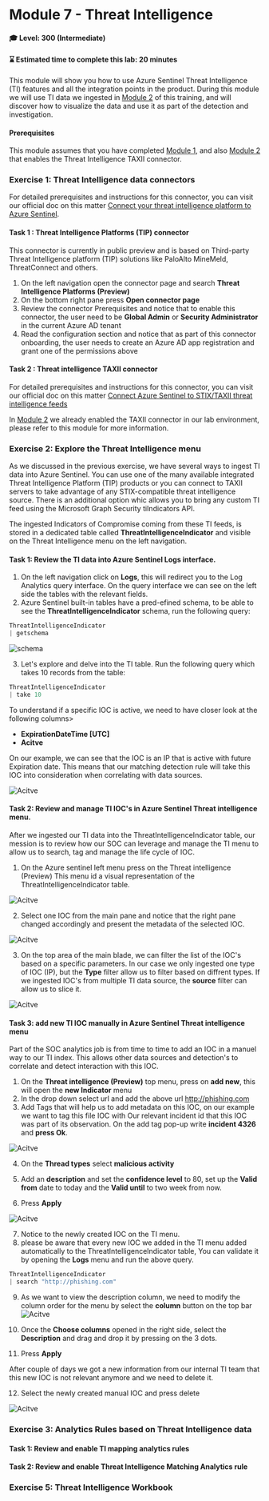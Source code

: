 # Module 7 - Threat Intelligence

#### 🎓 Level: 300 (Intermediate)
#### ⌛ Estimated time to complete this lab: 20 minutes

This module will show you how to use Azure Sentinel Threat Intelligence (TI) features and all the integration points in the product.
During this module we will use TI data we ingested in [Module 2](Module-2-Data-Connectors.md) of this training, and will discover how to visualize the data and use it as part of the detection and investigation.


#### Prerequisites
This module assumes that you have completed [Module 1](Module-1-Setting-up-the-environment.md), and also [Module 2](Module-2-Data-Connectors.md) that enables the Threat Intelligence TAXII connector.
 

### Exercise 1: Threat Intelligence data connectors

For detailed prerequisites and instructions for this connector, you can visit our official doc on this matter [Connect your threat intelligence platform to Azure Sentinel](https://docs.microsoft.com/en-us/azure/sentinel/connect-threat-intelligence-tip).

#### Task 1 : Threat Intelligence Platforms (TIP) connector 

This connector is currently in public preview and is based on Third-party Threat Intelligence platform (TIP) solutions like PaloAlto MineMeld, ThreatConnect and others.

1. On the left navigation open the connector page and search **Threat Intelligence Platforms (Preview)**
2. On the bottom right pane press **Open connector page**
3. Review the connector Prerequisites and notice that to enable this connector, the user need to be **Global Admin** or **Security Administrator** in the current Azure AD tenant
4. Read the configuration section and notice that as part of this connector onboarding, the user needs to create an Azure AD app registration and grant one of the permissions above
	
#### Task 2 : Threat intelligence TAXII connector

For detailed prerequisites and instructions for this connector, you can visit our official doc on this matter [Connect Azure Sentinel to STIX/TAXII threat intelligence feeds](https://docs.microsoft.com/en-us/azure/sentinel/connect-threat-intelligence-taxii)

In [Module 2](Module-2-Data-Connectors.md) we already enabled the TAXII connector in our lab environment, please refer to this module for more information.


### Exercise 2: Explore the Threat Intelligence menu

As we discussed in the previous exercise, we have several ways to ingest TI data into Azure Sentinel. You can use one of the many available integrated Threat Intelligence Platform (TIP) products or you can connect to TAXII servers to take advantage of any STIX-compatible threat intelligence source. There is an additional option whic allows you to bring any custom TI feed using the Microsoft Graph Security tiIndicators API.

The ingested Indicators of Compromise coming from these TI feeds, is stored in a dedicated table called **ThreatIntelligenceIndicator** and visible on the Threat Intelligence menu on the left navigation.

#### Task 1: Review the TI data into Azure Sentinel Logs interface.

1. On the left navigation click on **Logs**, this will redirect you to the Log Analytics query interface. On the query interface we can see on the left side the tables with the relevant fields.
2. Azure Sentinel built-in tables have a pred-efined schema, to be able to see the **ThreatIntelligenceIndicator** schema, run the following query: 

 ```powershell
 ThreatIntelligenceIndicator
| getschema
   ```

![schema](../Images/TI-schema.png)

3.	Let's explore and delve into the TI table. Run the following query which takes 10 records from the table:

 ```powershell
ThreatIntelligenceIndicator
| take 10
   ```

To understand if a specific IOC is active, we need to have closer look at the following columns>

- **ExpirationDateTime [UTC]**
- **Acitve** 

On our example, we can see that the IOC is an IP that is active with future Expiration date. This means that our matching detection rule will take this IOC into consideration when correlating with data sources. 

![Acitve](../Images/TI-active.png)


#### Task 2: Review and manage TI IOC's in Azure Sentinel Threat intelligence menu.

After we ingested our TI data into the ThreatIntelligenceIndicator table,
our mession is to review how our SOC can leverage and manage the TI menu to allow us to search, tag and manage the life cycle of IOC.

 
1. On the Azure sentinel left menu press on the Threat intelligence (Preview)
This menu id a visual representation of the ThreatIntelligenceIndicator table.

![Acitve](../Images/m7-Tiblade.png)


2. Select one IOC from the main pane and notice that the right  pane changed accordingly and present the metadata of the selected IOC.

![Acitve](../Images/m7-Tiblade1.png)
	
3. On the top area of the main blade, we can filter the list of the IOC's based on a specific parameters.
In our case we only ingested one type of IOC (IP), but the **Type** filter allow us to filter based on diffrent types.
If we ingested IOC's from multiple TI data source, the **source** filter can allow us to slice it.

![Acitve](../Images/m7-ITbladeFilter)

	
#### Task 3: add new TI IOC manually in Azure Sentinel Threat intelligence menu
	
	
Part of the SOC analytics job is from time to time to add an IOC in a manuel way to our TI index.
This allows other data sources and detection's to correlate and detect interaction with this IOC.

1. On the **Threat intelligence (Preview)** top menu, press on **add new**, this will open the **new Indicator** menu
2. In the drop down select url and add the above url http://phishing.com
3. Add Tags that will help us to add metadata on this IOC, on our example we want to tag this file IOC with Our relevant incident id that this IOC was part of its observation.
On the add tag pop-up write **incident 4326** and **press Ok**.
	 
![Acitve](../Images/m7-tibladeaddtag.png)

4. On the **Thread types** select **malicious activity**
	
5. Add an **description** and set the **confidence level** to 80, set up the **Valid from** date to today and the **Valid until** to two week from now.
6. Press **Apply**

![Acitve](../Images/m7-fullnewIOC.png)


7. Notice to the newly created IOC on the TI menu.
8. please be aware that every new IOC we added in the TI menu added automatically to the ThreatIntelligenceIndicator table,
You can validate it by opening the **Logs** menu and run the above query.

```powershell
ThreatIntelligenceIndicator
| search "http://phishing.com"
```

9. As we want to view the description column, we need to modify the column order for the menu by select the **column** button on the top bar 
![Acitve](../Images/m7-tibladecolumnorder.png)


10. Once the **Choose columns** opened in the right side, select the **Description**  and drag and drop it by pressing on the 3 dots.
11. Press **Apply**

After couple of days we got a new information from our internal TI team that this new IOC is not relevant anymore and we need to delete it.

12. Select the newly created manual IOC and press delete

![Acitve](../Images/m7-deleteTI.png)




### Exercise 3: Analytics Rules based on Threat Intelligence data

#### Task 1: Review and enable TI mapping analytics rules

#### Task 2: Review and enable Threat Intelligence Matching Analytics rule


### Exercise 5: Threat Intelligence Workbook

